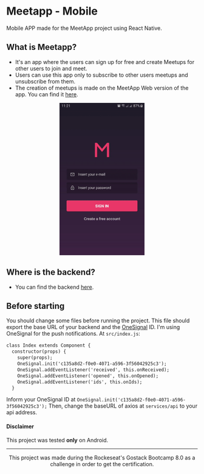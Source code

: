 # Meetapp - Mobile

Mobile APP made for the MeetApp project using React Native.

## What is Meetapp?

- It's an app where the users can sign up for free and create Meetups for other users to join and meet.
- Users can use this app only to subscribe to other users meetups and unsubscribe from them.
- The creation of meetups is made on the MeetApp Web version of the app. You can find it [here](https://github.com/igorsouza-dev/meetapp-frontend).

<div align="center">
<img src="demo.gif" height="400">
</div>

## Where is the backend?

- You can find the backend [here](https://github.com/igorsouza-dev/meetapp-backend).

## Before starting

You should change some files before running the project.
This file should export the base URL of your backend and the [OneSignal](https://onesignal.com/) ID. I'm using OneSignal for the push notifications.
At `src/index.js`:

```
class Index extends Component {
  constructor(props) {
    super(props);
    OneSignal.init('c135a8d2-f0e0-4071-a596-3f56042925c3');
    OneSignal.addEventListener('received', this.onReceived);
    OneSignal.addEventListener('opened', this.onOpened);
    OneSignal.addEventListener('ids', this.onIds);
  }
```

Inform your OneSignal ID at `OneSignal.init('c135a8d2-f0e0-4071-a596-3f56042925c3');`
Then, change the baseURL of axios at `services/api` to your api address.

#### Disclaimer

This project was tested **only** on Android.

---

<div align="center">
This project was made during the Rockeseat's Gostack Bootcamp 8.0 as a challenge in order to get the certification.
</div>
